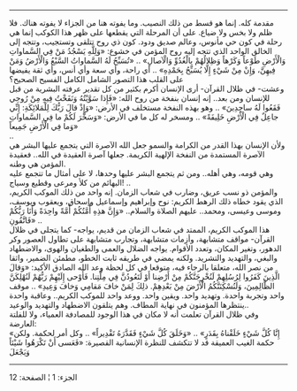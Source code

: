 ------------------------------------------------------------------------

مقدمة كله. إنما هو قسط من ذلك النصيب. وما يفوته هنا من الجزاء لا يفوته
هناك. فلا ظلم ولا بخس ولا ضياع. على أن المرحلة التي يقطعها على ظهر هذا
الكوكب إنما هي رحلة في كون حي مأنوس، وعالم صديق ودود. كون ذي روح تتلقى
وتستجيب، وتتجه إلى الخالق الواحد الذي تتجه إليه روح المؤمن في خشوع:
«وَلِلَّهِ يَسْجُدُ مَنْ فِي السَّماواتِ وَالْأَرْضِ طَوْعاً وَكَرْهاً وَظِلالُهُمْ بِالْغُدُوِّ وَالْآصالِ» ..
«تُسَبِّحُ لَهُ السَّماواتُ السَّبْعُ وَالْأَرْضُ وَمَنْ فِيهِنَّ، وَإِنْ مِنْ شَيْءٍ إِلَّا يُسَبِّحُ بِحَمْدِهِ» ..
أي راحة، وأي سعة وأي أنس، وأي ثقة يفيضها على القلب هذا التصور الشامل
الكامل الفسيح الصحيح؟  
وعشت- في ظلال القرآن- أرى الإنسان أكرم بكثير من كل تقدير عرفته البشرية
من قبل للإنسان ومن بعد.. إنه إنسان بنفخة من روح الله: «فَإِذا سَوَّيْتُهُ وَنَفَخْتُ
فِيهِ مِنْ رُوحِي فَقَعُوا لَهُ ساجِدِينَ» .. وهو بهذه النفخة مستخلف في الأرض: «وَإِذْ
قالَ رَبُّكَ لِلْمَلائِكَةِ: إِنِّي جاعِلٌ فِي الْأَرْضِ خَلِيفَةً» .. ومسخر له كل ما في الأرض:
«وَسَخَّرَ لَكُمْ ما فِي السَّماواتِ وَما فِي الْأَرْضِ جَمِيعاً»  
..  
ولأن الإنسان بهذا القدر من الكرامة والسمو جعل الله الآصرة التي يتجمع
عليها البشر هي الآصرة المستمدة من النفخة الإلهية الكريمة. جعلها آصرة
العقيدة في الله.. فعقيدة المؤمن هي وطنه.  
وهي قومه، وهي أهله.. ومن ثم يتجمع البشر عليها وحدها، لا على أمثال ما
تتجمع عليه البهائم من كلأ ومرعى وقطيع وسياج! ..  
والمؤمن ذو نسب عريق، وضارب في شعاب الزمان. إنه واحد من ذلك الموكب
الكريم، الذي يقود خطاه ذلك الرهط الكريم: نوح وإبراهيم وإسماعيل وإسحاق،
ويعقوب ويوسف، وموسى وعيسى، ومحمد.. عليهم الصلاة والسلام.. «وَإِنَّ هذِهِ أُمَّتُكُمْ
أُمَّةً واحِدَةً وَأَنَا رَبُّكُمْ فَاتَّقُونِ» ..  
هذا الموكب الكريم، الممتد في شعاب الزمان من قديم، يواجه- كما يتجلى في
ظلال القرآن- مواقف متشابهة، وأزمات متشابهة، وتجارب متشابهة على تطاول
العصور وكر الدهور، وتغير المكان، وتعدد الأقوام. يواجه الضلال والعمى
والطغيان والهوى، والاضطهاد والبغي، والتهديد والتشريد. ولكنه يمضي في
طريقه ثابت الخطو، مطمئن الضمير، واثقا من نصر الله، متعلقا بالرجاء فيه،
متوقعا في كل لحظة وعد الله الصادق الأكيد: «وَقالَ الَّذِينَ كَفَرُوا لِرُسُلِهِمْ
لَنُخْرِجَنَّكُمْ مِنْ أَرْضِنا أَوْ لَتَعُودُنَّ فِي مِلَّتِنا. فَأَوْحى إِلَيْهِمْ رَبُّهُمْ لَنُهْلِكَنَّ الظَّالِمِينَ،
وَلَنُسْكِنَنَّكُمُ الْأَرْضَ مِنْ بَعْدِهِمْ. ذلِكَ لِمَنْ خافَ مَقامِي وَخافَ وَعِيدِ» .. موقف واحد
وتجربة واحدة. وتهديد واحد. ويقين واحد. ووعد واحد للموكب الكريم.. وعاقبة
واحدة ينتظرها المؤمنون في نهاية المطاف. وهم يتلقون الاضطهاد والتهديد
والوعيد..  
وفي ظلال القرآن تعلمت أنه لا مكان في هذا الوجود للمصادفة العمياء، ولا
للفلتة العارضة:  
«إِنَّا كُلَّ شَيْءٍ خَلَقْناهُ بِقَدَرٍ» .. «وَخَلَقَ كُلَّ شَيْءٍ فَقَدَّرَهُ تَقْدِيراً» .. وكل أمر لحكمة.
ولكن حكمة الغيب العميقة قد لا تتكشف للنظرة الإنسانية القصيرة: «فَعَسى أَنْ
تَكْرَهُوا شَيْئاً وَيَجْعَلَ

------------------------------------------------------------------------

الجزء: 1 ¦ الصفحة: 12
